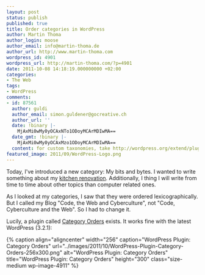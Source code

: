 ```yaml
---
layout: post
status: publish
published: true
title: Order categories in WordPress
author: Martin Thoma
author_login: moose
author_email: info@martin-thoma.de
author_url: http://www.martin-thoma.com
wordpress_id: 4901
wordpress_url: http://martin-thoma.com/?p=4901
date: 2011-10-08 14:18:19.000000000 +02:00
categories:
- The Web
tags:
- WordPress
comments:
- id: 87561
  author: guldi
  author_email: simon.guldener@gocreative.ch
  author_url: ''
  date: !binary |-
    MjAxMi0wMy0yOCAxNTo1ODoyMCArMDIwMA==
  date_gmt: !binary |-
    MjAxMi0wMy0yOCAxMzo1ODoyMCArMDIwMA==
  content: for custom taxonomies, take http://wordpress.org/extend/plugins/taxonomy-terms-order/
featured_image: 2011/09/WordPress-Logo.png
---
```

Today, I've introduced a new category: My bits and bytes. I wanted to write something about my <a href="http://martin-thoma.com/kitchen-renovation-part-1/">kitchen renovation</a>. Additionally, I thing I will write from time to time about other topics than computer related ones.

As I looked at my categories, I saw that they were ordered lexicographically. But I called my Blog "Code, the Web and Cyberculture", not "Code, Cyberculture and the Web". So I had to change it.

Lucily, a plugin called <a href="http://wordpress.org/extend/plugins/order-categories/">Category Orders</a> exists. It works fine with the latest WordPress (3.2.1):

{% caption align="aligncenter" width="256" caption="WordPress Plugin: Category Orders" url="../images/2011/10/WordPress-Plugin-Category-Orders-256x300.png" alt="WordPress Plugin: Category Orders" title="WordPress Plugin: Category Orders" height="300" class="size-medium wp-image-4911" %}
